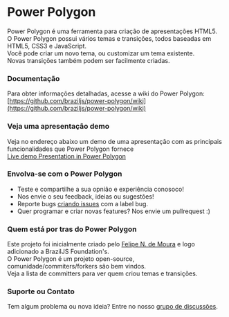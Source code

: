 # Power Polygon
Power Polygon é uma ferramenta para criação de apresentações HTML5.  
O Power Polygon possui vários temas e transições, todos baseadas em HTML5, CSS3 e JavaScript.  
Você pode criar um novo tema, ou customizar um tema existente.  
Novas transições também podem ser facilmente criadas.  

### Documentação
Para obter informações detalhadas, acesse a wiki do Power Polygon:
[https://github.com/braziljs/power-polygon/wiki](https://github.com/braziljs/power-polygon/wiki)

### Veja uma apresentação demo
Veja no endereço abaixo um demo de uma apresentação com as principais funcionalidades que Power Polygon fornece  
[Live demo Presentation in Power Polygon](http://felipenmoura.org/talks/meet-ppw/)

### Envolva-se com o Power Polygon
* Teste e compartilhe a sua opnião e experiência conosoco!
* Nos envie o seu feedback, ideias ou sugestões!
* Reporte bugs [criando issues](https://github.com/braziljs/power-polygon/issues?milestone=2&state=open) com a  label bug.
* Quer programar e criar novas features? Nos envie um pullrequest :)

### Quem está por tras do Power Polygon
Este projeto foi inicialmente criado pelo [Felipe N. de Moura](http://felipenmoura.org) e logo adicionado a BrazilJS Foundation's.  
O Power Polygon é um projeto open-source, comunidade/commiters/forkers são bem vindos.  
Veja a lista de committers para ver quem criou temas e transições.

### Suporte ou Contato
Tem algum problema ou nova ideia? Entre no nosso [grupo de discussões](https://groups.google.com/forum/?fromgroups#!forum/braziljs-foundation).